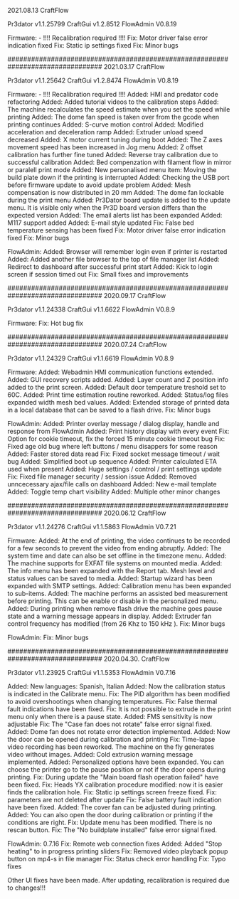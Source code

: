 2021.08.13 CraftFlow

Pr3dator  v1.1.25799
CraftGui  v1.2.8512
FlowAdmin V0.8.19

Firmware: - !!!! Recalibration required !!!!
Fix:   Motor driver false error indication fixed
Fix:   Static ip settings fixed
Fix:   Minor bugs


################################################################################
2021.03.17 CraftFlow

Pr3dator  v1.1.25642
CraftGui  v1.2.8474
FlowAdmin V0.8.19

Firmware: - !!!! Recalibration required !!!!
Added: HMI and predator code refactoring
Added: Added tutorial videos to the calibration steps
Added: The machine recalculates the speed estimate when you set the speed while printing
Added: The dome fan speed is taken over from the gcode when printing continues
Added: S-curve motion control
Added: Modified acceleration and deceleration ramp
Added: Extruder unload speed decreased
Added: X motor current tuning during boot
Added: The Z axes movement speed has been increased in Jog menu
Added: Z offset calibration has further fine tuned
Added: Reverse tray calibration due to successful calibration 
Added: Bed compenzation with filament flow in mirror or paralell print mode
Added: New personalised menu item: Moving the build plate down if the printing is interrupted
Added: Checking the USB port before firmware update to avoid update problem
Added: Mesh compensation is now distributed in 20 mm
Added: The dome fan lockable during the print menu
Added: Pr3Dator board update is added to the update menu. It is visible only when the Pr3D board version differs than the expected version
Added: The email alerts list has been expanded
Added: M117 support added
Added: E-mail style updated
Fix:   False bed temperature sensing has been fixed
Fix:   Motor driver false error indication fixed
Fix:   Minor bugs

FlowAdmin:
Added: Browser will remember login even if printer is restarted
Added: Added another file browser to the top of file manager list
Added: Redirect to dashboard after successful print start
Added: Kick to login screen if session timed out
Fix:   Small fixes and improvements


################################################################################
2020.09.17 CraftFlow

Pr3dator v1.1.24338
CraftGui v1.1.6622
FlowAdmin V0.8.9


Firmware:
Fix:   Hot bug fix


################################################################################
2020.07.24 CraftFlow

Pr3dator  v1.1.24329
CraftGui  v1.1.6619
FlowAdmin V0.8.9

Firmware:
Added: Webadmin HMI communication functions extended.
Added: GUI recovery scripts added.
Added: Layer count and Z position info added to the print screen.
Added: Default door temperature treshold set to 60C.
Added: Print time estimation routine reworked.
Added: Status/log files expanded width mesh bed values.
Added: Extended storage of printed data in a local database that can be saved to a flash drive.
Fix:   Minor bugs

FlowAdmin:
Added: Printer overlay message / dialog display, handle and response from FlowAdmin
Added: Print history display with every event
Fix:   Option for cookie timeout, fix the forced 15 minute cookie timeout bug
Fix:   Fixed age old bug where left buttons / menu disappers for some reason
Added: Faster stored data read
Fix:   Fixed socket message timeout / wait bug
Added: Simplified boot up sequence
Added: Printer calculated ETA used when present
Added: Huge settings / control / print settings update
Fix:   Fixed file manager security / session issue
Added: Removed unncecessary ajax/file calls on dashboard
Added: New e-mail template
Added: Toggle temp chart visibility
Added: Multiple other minor changes


################################################################################
2020.06.12 CraftFlow

Pr3dator  v1.1.24276
CraftGui  v1.1.5863
FlowAdmin V0.7.21

Firmware:
Added: At the end of printing, the video continues to be recorded for a few seconds to prevent the video from ending abruptly.
Added: The system time and date can also be set offline in the timezone menu.
Added: The machine supports for EXFAT file systems on mounted media.
Added: The info menu has been expanded with the Report tab. Mesh level and status values can be saved to media.
Added: Startup wizard has been expanded with SMTP settings.
Added: Calibration menu has been expanded to sub-items.
Added: The machine performs an assisted bed measurement before printing. This can be enable or disable in the personalized menu.
Added: During printing when remove flash drive the machine goes pause state and a warning message appears in display.
Added: Extruder fan control frequency has modified (from 26 Khz to 150 kHz ). 
Fix:   Minor bugs

FlowAdmin:
Fix:   Minor bugs


################################################################################
2020.04.30. CraftFlow

Pr3dator  v1.1.23925
CraftGui  v1.1.5353
FlowAdmin V0.7.16

Added: New languages: Spanish, Italian
Added: Now the calibration status is indicated in the Calibrate menu.
Fix:   The PID algorithm has been modified to avoid overshootings when changing temperatures.
Fix:   False thermal fault indications have been fixed.
Fix:   It is not possible to extrude in the print menu only when there is a pause state.
Added: FMS sensitivity is now adjustable
Fix:   The "Case fan does not rotate" false error signal fixed.
Added: Dome fan does not rotate error detection implemented.
Added: Now the door can be opened during calibration and printing
Fix:   Time-lapse video recording has been reworked. The machine on the fly generates video without images.
Added: Cold extrusion warning message implemented.
Added: Personalized options have been expanded. You can choose the printer go to the pause position or not if the door opens during printing.
Fix:   During update the "Main board flash operation failed" have been fixed.
Fix:   Heads YX calibration procedure modified: now it is easier finds the calibration hole.
Fix:   Static ip settings screen freeze fixed.
Fix:   parameters are not deleted after update
Fix:   False battery fault indication have been fixed.
Added: The cover fan can be adjusted during printing.
Added: You can also open the door during calibration or printing if the conditions are right.
Fix:   Update menu has been modified. There is no rescan button.
Fix:   The "No buildplate installed" false error signal fixed.

FlowAdmin: 0.7.16
Fix:   Remote web connection fixes
Added: Added "Stop heating" to in progress printing sliders
Fix:   Removed video playback popup button on mp4-s in file manager
Fix:   Status check error handling
Fix:   Typo fixes

Other UI fixes have been made.
After updating, recalibration is required due to changes!!!
